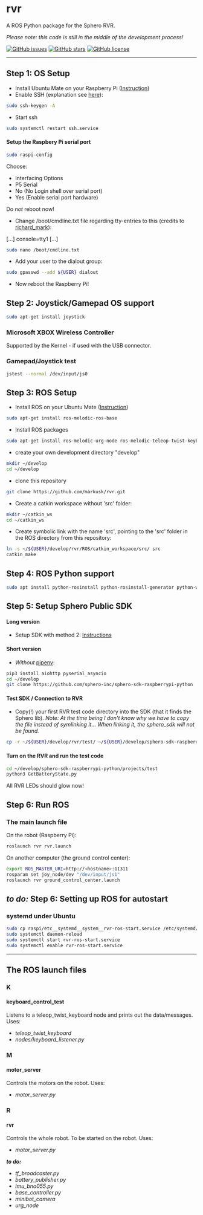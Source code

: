 # rvr

A ROS Python package for the Sphero RVR.

_Please note: this code is still in the middle of the development process!_

[![GitHub issues](https://img.shields.io/github/issues/markusk/rvr)](https://github.com/markusk/rvr/issues) [![GitHub stars](https://img.shields.io/github/stars/markusk/rvr)](https://github.com/markusk/rvr/stargazers) [![GitHub license](https://img.shields.io/github/license/markusk/rvr)](https://github.com/markusk/rvr/blob/master/LICENSE)

---

## Step 1: OS Setup

- Install Ubuntu Mate on your Raspberry Pi ([Instruction](https://ubuntu-mate.org/download/))
- Enable SSH (explanation see [here](https://askubuntu.com/questions/626372/could-not-load-host-key-etc-ssh-ssh-host-ed25519-key-in-var-log-auth-log/649782)):

```bash
sudo ssh-keygen -A
```

- Start ssh

```bash
sudo systemctl restart ssh.service
```

#### Setup the Raspbery Pi serial port

```bash
sudo raspi-config
```

Choose:

- Interfacing Options
- P5 Serial
- No (No Login shell over serial port)
- Yes (Enable serial port hardware)

Do _not_ reboot now!

- Change /boot/cmdline.txt file regarding tty-entries to this (credits to [richard_mark](https://ubuntu-mate.community/t/writing-to-the-serial-port-gpio-tx-rx/4632/3)):

[...] console=tty1 [...]

```bash
sudo nano /boot/cmdline.txt
```

- Add your user to the dialout group:

```bash
sudo gpasswd --add ${USER} dialout
```

- Now reboot the Raspberry Pi!

## Step 2: Joystick/Gamepad OS support

```bash
sudo apt-get install joystick
```

### Microsoft XBOX Wireless Controller

Supported by the Kernel - if used with the USB connector.

### Gamepad/Joystick test

```bash
jstest --normal /dev/input/js0
```

## Step 3: ROS Setup

- Install ROS on your Ubuntu Mate ([Instruction](http://wiki.ros.org/melodic/Installation/Ubuntu/))

```bash
sudo apt-get install ros-melodic-ros-base
```

- Install ROS packages

```bash
sudo apt-get install ros-melodic-urg-node ros-melodic-teleop-twist-keyboard joystick ros-melodic-joystick-drivers ros-melodic-teleop-twist-joy
```

- create your own development directory "develop"

```bash
mkdir ~/develop
cd ~/develop
```

- clone this repository

```bash
git clone https://github.com/markusk/rvr.git
```

- Create a catkin workspace without 'src' folder:

```bash
mkdir ~/catkin_ws
cd ~/catkin_ws
```

- Create symbolic link with the name 'src', pointing to the 'src' folder in the ROS directory from this repository:

```bash
ln -s ~/${USER}/develop/rvr/ROS/catkin_workspace/src/ src
catkin_make
```

## Step 4: ROS Python support

```bash
sudo apt install python-rosinstall python-rosinstall-generator python-wstool build-essential
```

## Step 5: Setup Sphero Public SDK

#### Long version

- Setup SDK with method 2: [Instructions](https://sdk.sphero.com/docs/getting_started/raspberry_pi/raspberry_pi_setup/#using-git)

#### Short version

- _Without_ [pipenv](https://github.com/pypa/pipenv):

```bash
pip3 install aiohttp pyserial_asyncio
cd ~/develop
git clone https://github.com/sphero-inc/sphero-sdk-raspberrypi-python
```

#### Test SDK / Connection to RVR

- Copy(!) your first RVR test code directory into the SDK (that it finds the Sphero lib). _Note: At the time being I don't know why we have to _copy_ the file instead of symlinking it... When linking it, the sphero_sdk will not be found._

```bash
cp -r ~/${USER}/develop/rvr/test/ ~/${USER}/develop/sphero-sdk-raspberrypi-python/projects/
```

#### Turn on the RVR and run the test code

```bash
cd ~/develop/sphero-sdk-raspberrypi-python/projects/test
python3 GetBatteryState.py
```

All RVR LEDs should glow now!


## Step 6: Run ROS

### The main launch file

On the robot (Raspberry Pi):

```bash
roslaunch rvr rvr.launch
```

On another computer (the ground control center):

```bash
export ROS_MASTER_URI=http://<hostname>:11311
rosparam set joy_node/dev "/dev/input/js1"
roslaunch rvr ground_control_center.launch
```

## _**to do:**_ Step 6: Setting up ROS for autostart

### systemd under Ubuntu

```bash
sudo cp raspi/etc__systemd__system__rvr-ros-start.service /etc/systemd/system/rvr-ros-start.service
sudo systemctl daemon-reload
sudo systemctl start rvr-ros-start.service
sudo systemctl enable rvr-ros-start.service
```

---

## The ROS launch files

### K

#### keyboard_control_test

Listens to a teleop_twist_keyboard node and prints out the data/messages. Uses:

- _teleop_twist_keyboard_
- _nodes/keyboard_listener.py_

### M

#### motor_server

Controls the motors on the robot. Uses:

- _motor_server.py_

### R

#### rvr

Controls the whole robot. To be started on the robot. Uses:

- _motor_server.py_

_**to do:**_
- _tf_broadcaster.py_
- _battery_publisher.py_
- _imu_bno055.py_
- _base_controller.py_
- _minibot_camera_
- _urg_node_
